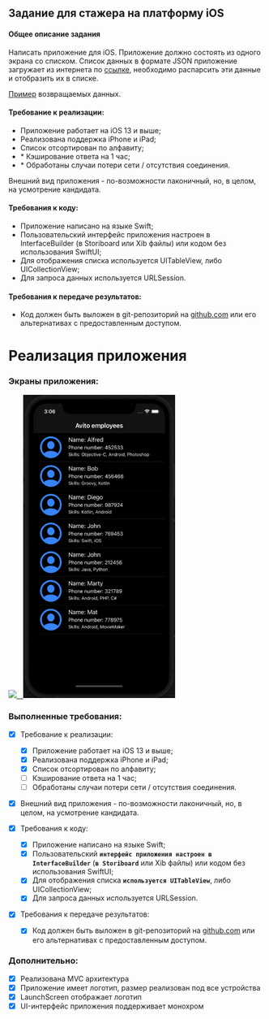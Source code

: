 ## Задание для стажера на платформу iOS
#### Общее описание задания
Написать приложение для iOS. Приложение должно состоять из одного экрана со списком. Список данных в формате JSON приложение загружает из интернета по [ссылке](https://run.mocky.io/v3/1d1cb4ec-73db-4762-8c4b-0b8aa3cecd4c), необходимо распарсить эти данные и отобразить их в списке. 

[Пример](https://github.com/avito-tech/ios-trainee-problem-2021/blob/main/response_example.json) возвращаемых данных.

#### Требование к реализации:
- Приложение работает на iOS 13 и выше;
- Реализована поддержка iPhone и iPad;
- Список отсортирован по алфавиту;
- \* Кэширование ответа на 1 час;
- \* Обработаны случаи потери сети / отсутствия соединения.

Внешний вид приложения - по-возможности лаконичный, но, в целом, на усмотрение кандидата.

#### Требования к коду:
 - Приложение написано на языке Swift;
 - Пользовательский интерфейс приложения настроен в InterfaceBuilder (в Storiboard или Xib файлы) или кодом без использования SwiftUI;
 - Для отображения списка используется UITableView, либо UICollectionView;
 - Для запроса данных используется URLSession.

#### Требования к передаче результатов:
- Код должен быть выложен в git-репозиторий на [github.com](http://github.com/) или его альтернативах с предоставленным доступом.


# Реализация приложения

### Экраны приложения:

<img src="https://github.com/Kirillhfz/AvitoList/blob/main/Support%20Images/AvitoListDemo.gif" width="295"/>__<img src="Support Images/AvitoDemo_02.png" width="300"/>

### Выполненные требования:

- [X] Требование к реализации:
    - [X] Приложение работает на iOS 13 и выше;
    - [X] Реализована поддержка iPhone и iPad;
    - [X] Список отсортирован по алфавиту;
    - [ ] Кэширование ответа на 1 час;
    - [ ] Обработаны случаи потери сети / отсутствия соединения.
    
- [X] Внешний вид приложения - по-возможности лаконичный, но, в целом, на усмотрение кандидата.

- [X] Требования к коду:
    - [X] Приложение написано на языке Swift;
    - [X] Пользовательский **`интерфейс приложения настроен в InterfaceBuilder`** (**`в Storiboard`** или Xib файлы) или кодом без использования SwiftUI;
    - [X] Для отображения списка **`используется UITableView`**, либо UICollectionView;
    - [X] Для запроса данных используется URLSession.
- [X] Требования к передаче результатов:
    - [X] Код должен быть выложен в git-репозиторий на [github.com](http://github.com/) или его альтернативах с предоставленным доступом.
    
### Дополнительно:
- [X] Реализована MVC архитектура
- [X] Приложение имеет логотип, размер реализован под все устройства
- [X] LaunchScreen отображает логотип
- [X] UI-интерфейс приложения поддерживает монохром
